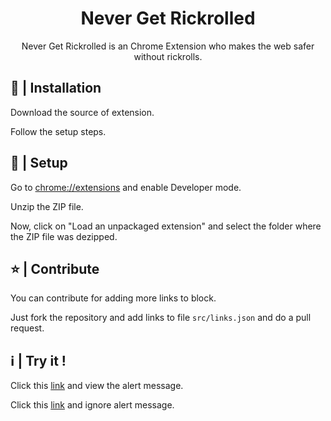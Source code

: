 <div align="center">
  <h1>Never Get Rickrolled</h1>
  <p>Never Get Rickrolled is an Chrome Extension who makes the web safer without rickrolls.</p>
</div>

## 📂 | Installation
Download the source of extension.

Follow the setup steps.

## 📜 | Setup
Go to <a href="chrome://extensions">chrome://extensions</a> and enable Developer mode.

Unzip the ZIP file.

Now, click on "Load an unpackaged extension" and select the folder where the ZIP file was dezipped.

## ⭐ | Contribute
You can contribute for adding more links to block.

Just fork the repository and add links to file `src/links.json` and do a pull request.

## ℹ | Try it !
Click this [link](https://never-gonna-give-you-up.com) and view the alert message.

Click this [link](https://never-gonna-give-you-up.com/#rickroll-allowed) and ignore alert message.
